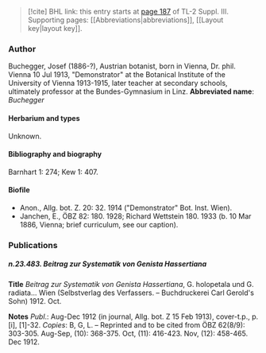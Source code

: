 > [!cite] BHL link: this entry starts at [page 187](https://www.biodiversitylibrary.org/page/33266494) of TL-2 Suppl. III.
> Supporting pages: [[Abbreviations|abbreviations]], [[Layout key|layout key]].

### Author

Buchegger, Josef (1886-?), Austrian botanist, born in Vienna, Dr. phil. Vienna 10 Jul 1913, "Demonstrator" at the Botanical Institute of the University of Vienna 1913-1915, later teacher at secondary schools, ultimately professor at the Bundes-Gymnasium in Linz. 
**Abbreviated name**: *Buchegger*

#### Herbarium and types

Unknown.

#### Bibliography and biography

Barnhart 1: 274; Kew 1: 407.

#### Biofile

- Anon., Allg. bot. Z. 20: 32. 1914 ("Demonstrator" Bot. Inst. Wien).
- Janchen, E., ÖBZ 82: 180. 1928; Richard Wettstein 180. 1933 (b. 10 Mar 1886, Vienna; brief curriculum, see our caption).

### Publications

##### n.23.483. Beitrag zur Systematik von Genista Hassertiana

**Title**
*Beitrag zur Systematik von Genista Hassertiana*, G. holopetala und G. radiata... Wien (Selbstverlag des Verfassers. – Buchdruckerei Carl Gerold's Sohn) 1912. Oct.

**Notes**
*Publ*.: Aug-Dec 1912 (in journal, Allg. bot. Z 15 Feb 1913), cover-t.p., p. \[i\], \[1\]-32. *Copies*: B, G, L. – Reprinted and to be cited from ÖBZ 62(8/9): 303-305. Aug-Sep, (10): 368-375. Oct, (11): 416-423. Nov, (12): 458-465. Dec 1912.

